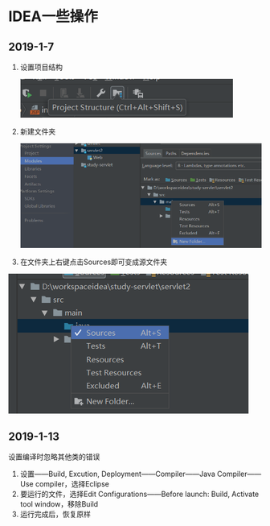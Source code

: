 # IDEA一些操作

## 2019-1-7

1. 设置项目结构

   ![1](picture\1.png)

2. 新建文件夹

   ![2](picture\2.png)

3. 在文件夹上右键点击Sources即可变成源文件夹

![3](picture\3.png)

## 2019-1-13

设置编译时忽略其他类的错误

1. 设置——Build, Excution, Deployment——Compiler——Java Compiler——Use compiler，选择Eclipse
2. 要运行的文件，选择Edit Configurations——Before launch: Build, Activate tool window，移除Build
3. 运行完成后，恢复原样